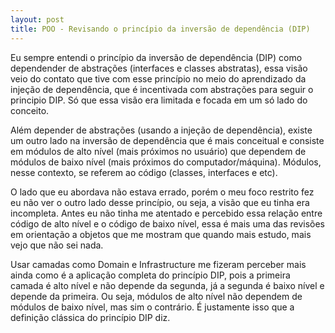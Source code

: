 ```yaml
---
layout: post
title: POO - Revisando o princípio da inversão de dependência (DIP)
---
```


Eu sempre entendi o princípio da inversão de dependência (DIP) como dependender de abstrações (interfaces e classes abstratas), essa visão veio do contato que tive com esse princípio no meio do aprendizado da injeção de dependência, que é incentivada com abstrações para seguir o principio DIP. Só que essa visão era limitada e focada em um só lado do conceito.

Além depender de abstrações (usando a injeção de dependência), existe um outro lado na inversão de dependência que é mais conceitual e consiste em módulos de alto nível (mais próximos no usuário) que dependem de módulos de baixo nível (mais próximos do computador/máquina). Módulos, nesse contexto, se referem ao código (classes, interfaces e etc).

O lado que eu abordava não estava errado, porém o meu foco restrito fez eu não ver o outro lado desse princípio, ou seja, a visão que eu tinha era incompleta. Antes eu não tinha me atentado e percebido essa relação entre código de alto nível e o código de baixo nível, essa é mais uma das revisões em orientação a objetos que me mostram que quando mais estudo, mais vejo que não sei nada.

Usar camadas como Domain e Infrastructure me fizeram perceber mais ainda como é a aplicação completa do princípio DIP, pois a primeira camada é alto nível e não depende da segunda, já a segunda é baixo nível e depende da primeira. Ou seja, módulos de alto nível não dependem de módulos de baixo nível, mas sim o contrário. É justamente isso que a definição clássica do princípio DIP diz.